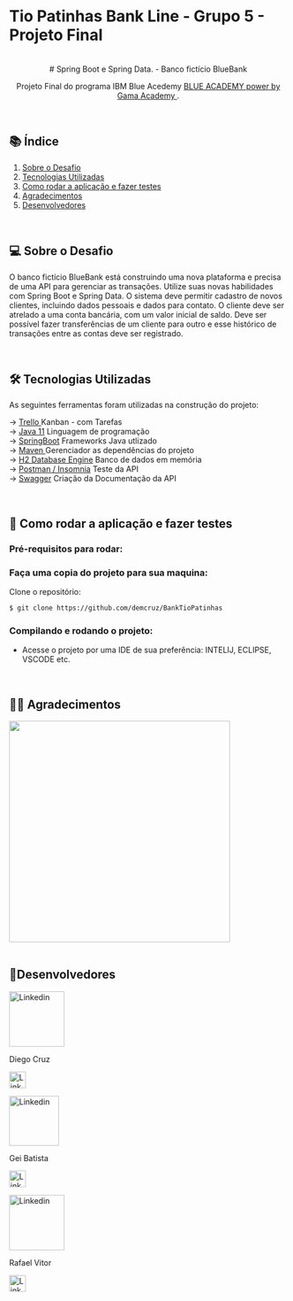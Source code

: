 # Tio Patinhas Bank Line - Grupo 5 - Projeto Final

<br>
<div align=center>   
# Spring Boot e Spring Data. - Banco fictício BlueBank 

Projeto Final do programa IBM Blue Acedemy <a href="https://ibmblueacademy.corporate.gama.academy/"> BLUE ACADEMY power by Gama Academy </a>.

</div><br>

## 📚 Índice
 1. [Sobre o Desafio](#projeto)
 2. [Tecnologias Utilizadas](#tecnologias)
 3. [Como rodar a aplicação e fazer testes](#testes)
 4. [Agradecimentos](#agradecimentos)
 5. [Desenvolvedores](#Devs)



<div id='projeto'/>
<br>

## 💻 Sobre o Desafio

O banco fictício BlueBank está construindo uma nova plataforma e precisa de
uma API para gerenciar as transações. Utilize suas novas habilidades com Spring Boot e
Spring Data.
O sistema deve permitir cadastro de novos clientes, incluindo dados pessoais e
dados para contato. O cliente deve ser atrelado a uma conta bancária, com um valor
inicial de saldo. Deve ser possível fazer transferências de um cliente para outro e esse
histórico de transações entre as contas deve ser registrado.


<div id='tecnologias'/>
<br>

## 🛠 Tecnologias Utilizadas

As seguintes ferramentas foram utilizadas na construção do projeto:

&rarr; <a href="https://trello.com/b/qrTwVK2H/patinhas-bank-line-trabalho-final-ibm-blue-academy"> Trello </a> Kanban - com Tarefas  <br>
&rarr; <a href="https://www.oracle.com/br/java/technologies/javase-jdk11-downloads.html">Java 11</a> Linguagem de programação   <br>
&rarr; <a href="https://spring.io/">SpringBoot</a> Frameworks Java utlizado <br>
&rarr; <a href="https://maven.apache.org/">Maven </a> Gerenciador as dependências do projeto <br>
&rarr; <a href="http://www.h2database.com/html/main.html">H2 Database Engine</a> Banco de dados em memória <br>
&rarr; <a href="https://www.postman.com/">Postman / Insomnia</a> Teste da API  <br>
&rarr; <a href="https://swagger.io/">Swagger</a> Criação da Documentação da API  <br>



<div id='testes'/>

<br>

## 👷 Como rodar a aplicação e fazer testes

### Pré-requisitos para rodar:

### Faça uma copia do projeto para sua maquina:

Clone o repositório:
```bash
$ git clone https://github.com/demcruz/BankTioPatinhas
```

### Compilando e rodando o projeto:
- Acesse o projeto por uma IDE de sua preferência: INTELIJ, ECLIPSE, VSCODE etc.


<div id='agradecimentos'/> 

<br>

## 🤝🏻 Agradecimentos 


<div>
    <a><img width="400" src="https://user-images.githubusercontent.com/41333369/139745995-320962c4-b028-43b3-8ae3-520cc8f9cf88.jpg"></a>
</div>


<div id='Devs'/> 

<br>

## 🤖Desenvolvedores 
<div style="display: inline-block;">

<div>
<a href="https://www.linkedin.com/in/diegodemcruz/">
<img src="https://user-images.githubusercontent.com/41333369/140586211-b5503ac9-324b-40ab-9037-cebcadf3b401.png" width="100px" alt="Linkedin" />
</a>
<p>Diego Cruz<p/> 
<a href="https://www.linkedin.com/in/diegodemcruz/"> 
<img src="https://user-images.githubusercontent.com/41333369/140587199-8b58e111-96c8-4e2c-aa25-488cf69da45f.png" width="30px" alt="Linkedin" /> 
</a>
<div/>
 
<div>
<a href="https://www.linkedin.com/in/geibatista/">
<img src="https://user-images.githubusercontent.com/41333369/140586443-46734279-8a6b-478b-b8d9-7b3be794d77a.png" width="90px" alt="Linkedin" />
</a>
<p> Gei Batista <p/>
<a href="https://www.linkedin.com/in/geibatista/"> 
<img src="https://user-images.githubusercontent.com/41333369/140587199-8b58e111-96c8-4e2c-aa25-488cf69da45f.png" width="30px" alt="Linkedin"/> 
</a>
<div/>
  
<div>
<a href="https://www.linkedin.com/in/rafael-vitor-59ab03194/">
<img src="https://user-images.githubusercontent.com/41333369/140586571-bc63a439-5547-4bfa-b874-ad3bbe9eb842.png" width="100px" alt="Linkedin" />
</a>
<p>Rafael Vitor <p/> 
<a href="https://www.linkedin.com/in/rafael-vitor-59ab03194/"> 
<img src="https://user-images.githubusercontent.com/41333369/140587199-8b58e111-96c8-4e2c-aa25-488cf69da45f.png" width="30px" alt="Linkedin" /> 
</a>
<div/> 
 
 <div/>
           




